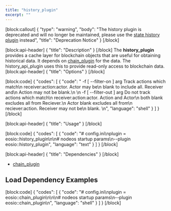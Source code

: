 ```yaml
---
title: "history_plugin"
excerpt: ""
---
```

[block:callout]
{
  "type": "warning",
  "body": "The history plugin is deprecated and will no longer be maintained, please use the [state history plugin](doc:state_history_plugin) instead",
  "title": "Deprecation Notice"
}
[/block]

[block:api-header]
{
  "title": "Description"
}
[/block]
The **history_plugin** provides a cache layer for blockchain objects that are useful for obtaining historical data. It depends on [chain_plugin](doc:chain_plugin) for the data. The history_api_plugin uses this to provide read-only access to blockchain data.
[block:api-header]
{
  "title": "Options"
}
[/block]

[block:code]
{
  "codes": [
    {
      "code": "  -f [ --filter-on ] arg                Track actions which match\n                                        receiver:action:actor. Actor may be\n                                        blank to include all. Receiver and\n                                        Action may not be blank.\n                                        \n  -f [ --filter-out ] arg               Do not track actions which match\n                                        receiver:action:actor. Action and Actor\n                                        both blank excludes all from Reciever.\n                                        Actor blank excludes all from\n                                        reciever:action. Receiver may not be\n                                        blank.                                      \n",
      "language": "shell"
    }
  ]
}
[/block]

[block:api-header]
{
  "title": "Usage"
}
[/block]

[block:code]
{
  "codes": [
    {
      "code": "# config.ini\nplugin = eosio::history_plugin\n\n# nodeos startup params\n--plugin eosio::history_plugin",
      "language": "text"
    }
  ]
}
[/block]

[block:api-header]
{
  "title": "Dependencies"
}
[/block]
- [chain_plugin](doc:chain_plugin) 

## Load Dependency Examples
[block:code]
{
  "codes": [
    {
      "code": "# config.ini\nplugin = eosio::chain_plugin\n\n\n# nodeos startup params\n--plugin eosio::chain_plugin\n",
      "language": "shell"
    }
  ]
}
[/block]